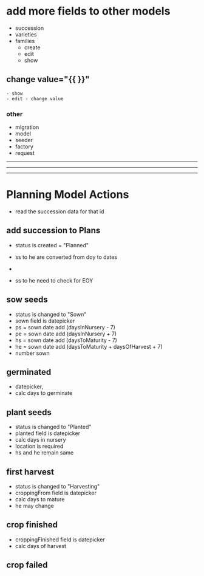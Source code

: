 # add more fields to other models
- succession
- varieties
- families
    - create
    - edit
    - show

## change value="{{  }}"
    - show
    - edit - change value





### other
- migration
- model
- seeder
- factory
- request

- - -
- - -
- - -
# Planning Model Actions
- read the succession data for that id
## add succession to Plans
- status is created = "Planned"
- ss to he are converted from doy to dates


- 
- ss to he need to check for EOY
## sow seeds
- status is changed to "Sown"
- sown field is datepicker
- ps = sown date add (daysInNursery - 7)
- pe = sown date add (daysInNursery + 7)
- hs = sown date add (daysToMaturity - 7)
- he = sown date add (daysToMaturity + daysOfHarvest + 7)
- number sown
## germinated
- datepicker, 
- calc days to germinate
## plant seeds
- status is changed to "Planted"
- planted field is datepicker
- calc days in nursery
- location is required
- hs and he remain same
## first harvest
- status is changed to "Harvesting"
- croppingFrom field is datepicker
- calc days to mature
- he may change
## crop finished
- croppingFinished field is datepicker
- calc days of harvest
## crop failed






